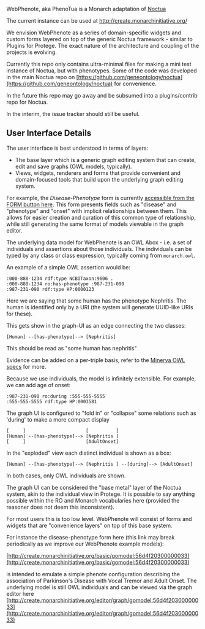WebPhenote, aka PhenoTua is a Monarch adaptation of [Noctua](http://noctua.berkeleybop.org/)

The current instance can be used at http://create.monarchinitiative.org/

We envision WebPhenote as a series of domain-specific widgets and custom forms layered on top of the generic Noctua framework - similar to Plugins for Protege. The exact nature of the architecture and coupling of the projects is evolving.

Currently this repo only contains ultra-minimal files for making a mini test instance of Noctua, but with phenotypes. Some of the code was developed in the main Noctua repo on [https://github.com/geneontology/noctua](https://github.com/geneontology/noctua) for convenience.

In the future this repo may go away and be subsumed into a plugins/contrib repo for Noctua.

In the interim, the issue tracker should still be useful.

## User Interface Details

The user interface is best understood in terms of layers:

- The base layer which is a generic graph editing system that can create, edit and save graphs (OWL models, typically).
-  Views, widgets, renderers and forms that provide convenient and domain-focused tools that build upon the underlying graph editing system.

For example, the *Disease-Phenotype* form is currently [accessible from the FORM button here](http://create.monarchinitiative.org/).
This form presents fields such as "disease" and "phenotype" and "onset" with implicit relationships between them. This allows for easier creation and curation of this common type of relationship, while still generating the same format of models viewable in the graph editor.

The underlying data model for WebPhenote is an OWL Abox - i.e. a set of individuals and assertions about those individuals. The individuals can be typed by any class or class expression, typically coming from `monarch.owl`.

An example of a simple OWL assertion would be:

    :000-888-1234 rdf:type NCBITaxon:9606 .
    :000-888-1234 ro:has-phenotype :987-231-090
    :987-231-090 rdf:type HP:0000123

Here we are saying that some human has the phenotype Nephritis. The human is identified only by a URI (the system will generate UUID-like URIs for these).

This gets show in the graph-UI as an edge connecting the two classes:

    [Human] --[has-phenotype]--> [Nephritis]

This should be read as "some human has nephritis"

Evidence can be added on a per-triple basis, refer to the [Minerva OWL specs](https://github.com/geneontology/minerva/blob/master/specs/owl-model.md) for more.

Because we use individuals, the model is infinitely extensible. For example, we can add age of onset:

    :987-231-090 ro:during :555-555-5555
    :555-555-5555 rdf:type HP:0003581

The graph UI is configured to "fold in" or "collapse" some relations such as 'during' to make a more compact display

    [     ]                      [          ]
    [Human] --[has-phenotype]--> [Nephritis ]
    [     ]                      [AdultOnset]

In the "exploded" view each distinct individual is shown as a box:

    [Human] --[has-phenotype]--> [Nephritis ] --[during]--> [AdultOnset]
    
In both cases, only OWL individuals are shown.

The graph UI can be considered the "base metal" layer of the Noctua system, akin to the individual view in Protege. It is possible to say anything possible within the RO and Monarch vocabularies here (provided the reasoner does not deem this inconsistent).

For most users this is too low level. WebPhenote will consist of forms and widgets that are "convenience layers" on top of this base system.

For instance the disease-phenotype form here (this link may break periodically as we improve our WebPhenote example models):

[http://create.monarchinitiative.org/basic/gomodel:56d4f20300000033](http://create.monarchinitiative.org/basic/gomodel:56d4f20300000033)

is intended to emulate a simple phenote configuration describing the association of Parkinson's Disease with Vocal Tremor and Adult Onset. The underlying model is still OWL individuals and can be viewed via the graph editor here [http://create.monarchinitiative.org/editor/graph/gomodel:56d4f20300000033](http://create.monarchinitiative.org/editor/graph/gomodel:56d4f20300000033)







    

